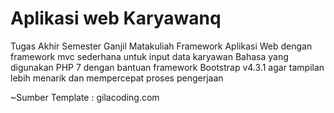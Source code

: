 # Aplikasi web Karyawanq
Tugas Akhir Semester Ganjil Matakuliah Framework
Aplikasi Web dengan framework mvc sederhana untuk input data karyawan
Bahasa yang digunakan PHP 7 dengan bantuan framework Bootstrap v4.3.1 agar tampilan lebih menarik dan mempercepat proses pengerjaan

~Sumber Template : gilacoding.com
